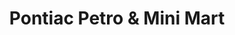 ---
title: "Pontiac Petro & Mini Mart"
url: /pontiac/pontiac-petro-und-mini-mart/
shop: Lebensmittel
---